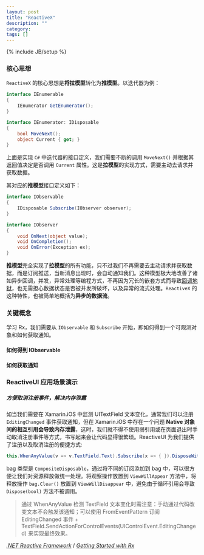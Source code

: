 ```yaml
---
layout: post
title: "ReactiveX"
description: ""
category: 
tags: []
---
```

{% include JB/setup %}

### 核心思想

`ReactiveX` 的核心思想是**将拉模型**转化为**推模型**。以迭代器为例：

```csharp
interface IEnumerable
{
    IEnumerator GetEnumerator();
}

interface IEnumerator: IDisposable
{
    bool MoveNext();
    object Current { get; }
}

```

上面是实现 `C#` 中迭代器的接口定义，我们需要不断的调用 `MoveNext()` 并根据其返回值决定是否调用 `Current` 属性。这是**拉模型**的实现方式，需要主动去请求并获取数据。

其对应的**推模型**接口定义如下：

```csharp
interface IObservable
{
    IDisposable Subscribe(IObserver observer);
}

interface IObserver
{
    void OnNext(object value);
    void OnCompletion();
    void OnError(Exception ex);
}
```

**推模型**完全实现了**拉模型**的所有功能，只不过我们不再需要去主动请求并获取数据，而是订阅推送，当新消息出现时，会自动通知我们。这种模型极大地改善了诸如异步回调，并发，异常处理等编程方式，不再因为冗长的嵌套方式而导致[回调地狱](http://callbackhell.com/)，也无需担心数据状态是否被并发所破坏，以及异常的流式处理。`ReactiveX` 的这种特性，也被简单地概括为**异步的数据流**。

### 关键概念

学习 Rx，我们需要从 `IObservable` 和 `Subscribe` 开始，即如何得到一个可观测对象和如何获取通知。

#### 如何得到 IObservable

#### 如何获取通知

### ReactiveUI 应用场景演示

##### 方便取消注册事件，解决内存泄露

如当我们需要在 Xamarin.iOS 中监测 UITextField 文本变化，通常我们可以注册 `EditingChanged` 事件获取通知，但在 Xamarin.iOS 中存在一个问题 **Native 对象间的相互引用会导致内存泄露**，这时，我们就不得不使用弱引用或在页面退出时手动取消注册事件等方式，书写起来会让代码显得很繁琐。ReactiveUI 为我们提供了注册以及取消注册的便捷方式:

```csharp
this.WhenAnyValue(v => v.TextField.Text).Subscribe(x => { }).DisposeWith(bag);
```

bag 类型是 `CompositeDisposable`，通过将不同的订阅添加到 bag 中，可以很方便让我们对资源释放做统一处理。将观察操作放置到 `ViewWillAppear` 方法中，将释放操作 `bag.Clear()` 放置到 `ViewWillDisappear` 中，避免由于循环引用会导致 `Dispose(bool)` 方法不被调用。

> 通过 WhenAnyValue 检测 TextField 文本变化时需注意：手动通过代码改变文本不会触发该通知；可以使用 FromEventPattern 订阅 EditingChanged 事件 + TextField.SendActionForControlEvents(UIControlEvent.EditingChanged) 来实现最终效果。





[*.NET Reactive Framework*](https://www.youtube.com/watch?v=looJcaeboBY) / [*Getting Started with Rx*](https://msdn.microsoft.com/en-us/library/hh242975(v=vs.103).aspx)